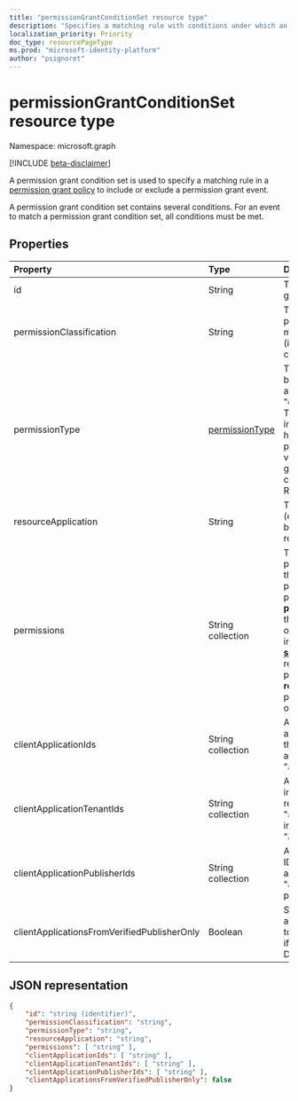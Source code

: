 ```yaml
---
title: "permissionGrantConditionSet resource type"
description: "Specifies a matching rule with conditions under which an event is included or excluded from a permission grant policy."
localization_priority: Priority
doc_type: resourcePageType
ms.prod: "microsoft-identity-platform"
author: "psignoret"
---
```


# permissionGrantConditionSet resource type

Namespace: microsoft.graph

[!INCLUDE [beta-disclaimer](../../includes/beta-disclaimer.md)]

A permission grant condition set is used to specify a matching rule in a [permission grant policy](permissiongrantpolicy.md) to include or exclude a permission grant event.

A permission grant condition set contains several conditions. For an event to match a permission grant condition set, all conditions must be met.

## Properties

| Property     | Type |Description|
|:---------------|:--------|:----------|
| id | String | The unique identifier for the permission grant condition set. Key. Read-only. |
| permissionClassification | String | The [permission classification](delegatedpermissionclassification.md) for the permission being granted, or "all" to match with any permission classification (including permissions which are not classified). Default is "all". |
| permissionType | [permissionType](enums.md#permissiontype-values) | The permission type of the permission being granted. Use "application" for application permissions (e.g. app roles) or "delegated" for delegated permissions. The value "delegatedUserConsentable" indicates delegated permissions which have not been configured by the API publisher to require admin consent—this value may be used in built-in permission grant policies, but cannot be used in custom permission grant policies. Required. |
| resourceApplication | String | The **appId** of the resource application (e.g. the API) for which a permission is being granted, or `any` to match with any resource application or API. Default is `any`. |
| permissions | String collection | The list of **id** values for the specific permissions to match with, or a list with the single value "all" to match with any permission. The **id** of delegated permissions can be found in the **publishedPermissionScopes** property of the API's [**servicePrincipal**](serviceprincipal.md) object. The **id** of application permissions can be found in the **appRoles** property of the API's [**servicePrincipal**](serviceprincipal.md) object. The **id** of resource-specific application permissions can be found in the **resourceSpecificApplicationPermissions** property of the API's [**servicePrincipal**](serviceprincipal.md) object. Default is the single value "all". |
| clientApplicationIds | String collection | A list of **appId** values for the client applications to match with, or a list with the single value "all" to match any client application. Default is the single value "all". |
| clientApplicationTenantIds | String collection | A list of Azure Active Directory tenant IDs in which the client application is registered, or a list with the single value "all" to match with client apps registered in any tenant. Default is the single value "all". |
| clientApplicationPublisherIds | String collection | A list of Microsoft Partner Network (MPN) IDs for verified publishers of the client application, or a list with the single value "all" to match with client apps from any publisher. Default is the single value "all". |
| clientApplicationsFromVerifiedPublisherOnly | Boolean | Set to `true` to only match on client applications with a verified publisher. Set to `false` to match on any client app, even if it does not have a verified publisher. Default is `false`. |

## JSON representation

<!-- {
  "blockType": "resource",
  "keyProperty": "id",
  "@odata.type": "microsoft.graph.permissionGrantConditionSet"
}-->

```json
{
    "id": "string (identifier)",
    "permissionClassification": "string",
    "permissionType": "string",
    "resourceApplication": "string",
    "permissions": [ "string" ],
    "clientApplicationIds": [ "string" ],
    "clientApplicationTenantIds": [ "string" ],
    "clientApplicationPublisherIds": [ "string" ],
    "clientApplicationsFromVerifiedPublisherOnly": false
}
```
